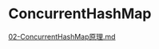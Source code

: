 # ConcurrentHashMap

 [02-ConcurrentHashMap原理.md](../../03-concurrency/08-Java并发容器和框架/01-ConcurrentHashMap原理与使用/02-ConcurrentHashMap原理.md) 